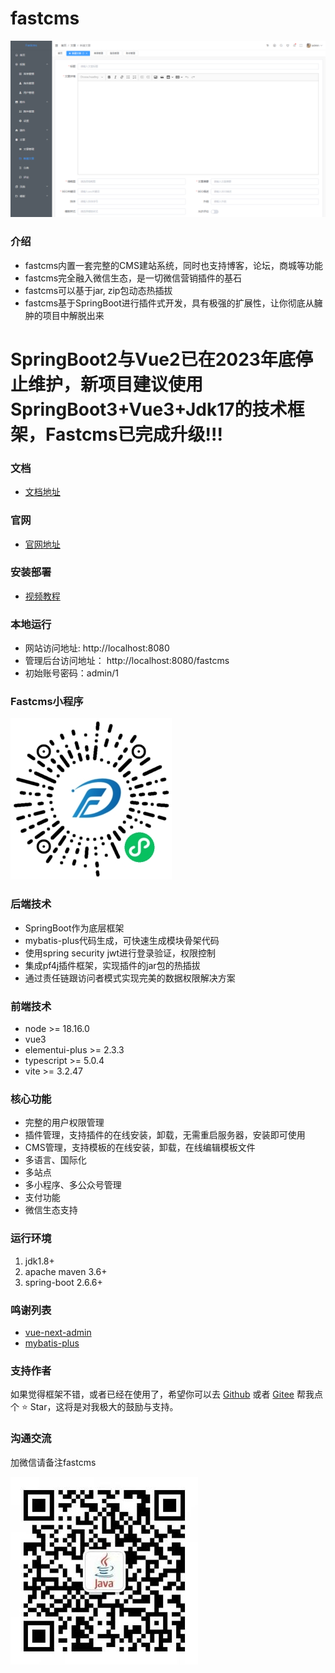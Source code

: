 # fastcms

![输入图片说明](./doc/images/fastcms.png "fastcms.png")

### 介绍
- fastcms内置一套完整的CMS建站系统，同时也支持博客，论坛，商城等功能
- fastcms完全融入微信生态，是一切微信营销插件的基石
- fastcms可以基于jar, zip包动态热插拔
- fastcms基于SpringBoot进行插件式开发，具有极强的扩展性，让你彻底从臃肿的项目中解脱出来

# SpringBoot2与Vue2已在2023年底停止维护，新项目建议使用SpringBoot3+Vue3+Jdk17的技术框架，Fastcms已完成升级!!!

### 文档
- [文档地址](http://doc.xjd2020.com)

### 官网
- [官网地址](https://www.xjd2020.com)

### 安装部署
- [视频教程](https://www.bilibili.com/video/BV12G4y167vi/)

### 本地运行
- 网站访问地址: http://localhost:8080
- 管理后台访问地址： http://localhost:8080/fastcms
- 初始账号密码：admin/1

### Fastcms小程序
![输入图片说明](./doc/images/fastcms.jpg "fastcms.jpg")

### 后端技术
- SpringBoot作为底层框架
- mybatis-plus代码生成，可快速生成模块骨架代码
- 使用spring security jwt进行登录验证，权限控制
- 集成pf4j插件框架，实现插件的jar包的热插拔
- 通过责任链跟访问者模式实现完美的数据权限解决方案

### 前端技术
- node >= 18.16.0
- vue3
- elementui-plus >= 2.3.3
- typescript >= 5.0.4
- vite >= 3.2.47

### 核心功能
- 完整的用户权限管理
- 插件管理，支持插件的在线安装，卸载，无需重启服务器，安装即可使用
- CMS管理，支持模板的在线安装，卸载，在线编辑模板文件
- 多语言、国际化
- 多站点
- 多小程序、多公众号管理
- 支付功能
- 微信生态支持

### 运行环境
1. jdk1.8+
2. apache maven 3.6+
3. spring-boot 2.6.6+

### 鸣谢列表
- <a href="https://gitee.com/lyt-top/vue-next-admin.git" target="_blank">vue-next-admin</a>
- <a href="https://gitee.com/baomidou/mybatis-plus.git" target="_blank">mybatis-plus</a>

### 支持作者
如果觉得框架不错，或者已经在使用了，希望你可以去 <a target="_blank" href="https://github.com/my-fastcms/fastcms.git">Github</a> 或者
<a target="_blank" href="https://gitee.com/xjd2020/fastcms.git">Gitee</a> 帮我点个 ⭐ Star，这将是对我极大的鼓励与支持。

### 沟通交流
加微信请备注fastcms

![输入图片说明](./doc/images/wechat.jpg "wechat.jpg")



